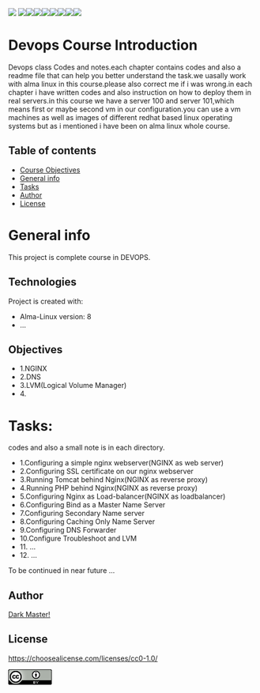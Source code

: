 <img src="https://img.shields.io/badge/python-3.9-blue">
<img src="https://img.shields.io/badge/Linux-FCC624?style=for-the-badge&logo=linux&logoColor=black"><img src="https://img.shields.io/badge/Ansible-000000?style=for-the-badge&logo=ansible&logoColor=white"><img src="https://img.shields.io/badge/Python-FFD43B?style=for-the-badge&logo=python&logoColor=blue"><img src="https://img.shields.io/badge/Nginx-009639?style=for-the-badge&logo=nginx&logoColor=white"><img src="https://img.shields.io/badge/Docker-2CA5E0?style=for-the-badge&logo=docker&logoColor=white"><img src="https://img.shields.io/badge/Shell_Script-121011?style=for-the-badge&logo=gnu-bash&logoColor=white"><img src="https://img.shields.io/badge/VSCode-0078D4?style=for-the-badge&logo=visual%20studio%20code&logoColor=white"><img src="https://img.shields.io/badge/VIM-%2311AB00.svg?&style=for-the-badge&logo=vim&logoColor=white">


# Devops Course Introduction
<p>Devops class Codes and notes.each chapter contains codes and also a readme file that can help you better understand the task.we uasally work with alma linux in this course.please also correct me if i was wrong.in each chapter i have written codes and also instruction on how to deploy them in real servers.in this course we have a server 100 and server 101,which means first or maybe second vm in our configuration.you can use a vm machines as well as images of different redhat based linux operating systems but as i mentioned i have been on alma linux whole course.</p>


## Table of contents
* [Course Objectives](#Objectives)
* [General info](#General)
* [Tasks](#tasks)
* [Author](#Author)
* [License](#license)


<h1>General info </h1>
This project is complete course in DEVOPS.  


## Technologies
Project is created with:
* Alma-Linux version: 8
* ...


## Objectives
<ul>
<li>1.NGINX</li>
<li>2.DNS</li>
<li>3.LVM(Logical Volume Manager)</li>
<li>4.</li>

</ul>

<h1>Tasks:</h1>
<p>codes and also a small note is in each directory.</p>
<ul>
<li>1.Configuring a simple nginx webserver(NGINX as web server)</li>
<li>2.Configuring SSL certificate on our nginx webserver</li>
<li>3.Running Tomcat behind Nginx(NGINX as reverse proxy)</li>
<li>4.Running PHP behind Nginx(NGINX as reverse proxy) </li>
<li>5.Configuring Nginx as Load-balancer(NGINX as loadbalancer)</li>
<li>6.Configuring Bind as a Master Name Server</li>
<li>7.Configuring Secondary Name server</li>
<li>8.Configuring Caching Only Name Server</li>
<li>9.Configuring DNS Forwarder</li>
<li>10.Configure Troubleshoot and LVM</li>
<li>11. ...</li>
<li>12. ...</li>
</ul>

<p>To be continued in near future ...</p>


## Author
[Dark Master!](https://github.com/pakoti)

## License

https://choosealicense.com/licenses/cc0-1.0/

<img src=88x31.png>